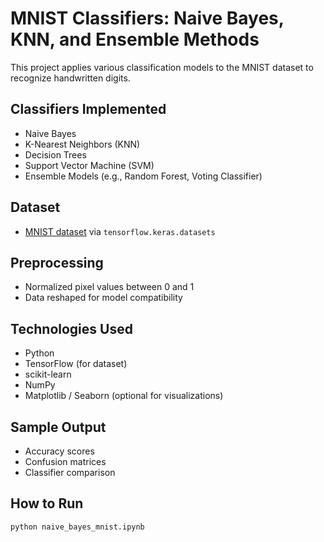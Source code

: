 # MNIST Classifiers: Naive Bayes, KNN, and Ensemble Methods

This project applies various classification models to the MNIST dataset to recognize handwritten digits.

## Classifiers Implemented
- Naive Bayes
- K-Nearest Neighbors (KNN)
- Decision Trees
- Support Vector Machine (SVM)
- Ensemble Models (e.g., Random Forest, Voting Classifier)

## Dataset
- [MNIST dataset](http://yann.lecun.com/exdb/mnist/) via `tensorflow.keras.datasets`

## Preprocessing
- Normalized pixel values between 0 and 1
- Data reshaped for model compatibility

## Technologies Used
- Python
- TensorFlow (for dataset)
- scikit-learn
- NumPy
- Matplotlib / Seaborn (optional for visualizations)

## Sample Output
- Accuracy scores
- Confusion matrices
- Classifier comparison

## How to Run
```bash
python naive_bayes_mnist.ipynb
